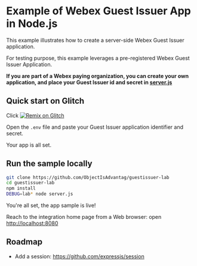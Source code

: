 # Example of Webex Guest Issuer App in Node.js

This example illustrates how to create a server-side Webex Guest Issuer application.

For testing purpose, this example leverages a pre-registered Webex Guest Issuer Application.

**If you are part of a Webex paying organization, you can create your own application, and place your Guest Issuer id and secret in [server.js](./server.js)**


## Quick start on Glitch

Click [![Remix on Glitch](https://cdn.glitch.com/2703baf2-b643-4da7-ab91-7ee2a2d00b5b%2Fremix-button.svg)](https://glitch.com/edit/#!/import/github/ObjectIsAdvantag/guestissuer-lab)

Open the `.env` file and paste your Guest Issuer application identifier and secret.

Your app is all set.


## Run the sample locally

``` bash
git clone https://github.com/ObjectIsAdvantag/guestissuer-lab
cd guestissuer-lab
npm install
DEBUG=lab* node server.js
```

You're all set, the app sample is live! 

Reach to the integration home page from a Web browser: open [http://localhost:8080](http://localhost:8080)


## Roadmap

- Add a session: https://github.com/expressjs/session